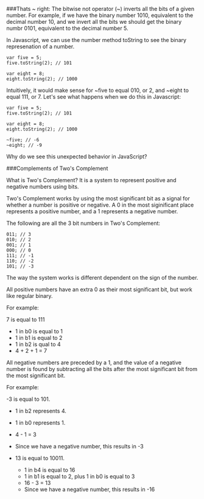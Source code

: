 ###Thats ~ right:
The bitwise not operator (~) inverts all the bits of a given number. For example, if we have the binary number 1010, equivalent to the decimal number 10, and we invert all the bits we should get the binary numbr 0101, equivalent to the decimal number 5.

In Javascript, we can use the number method toString to see the binary represenation of a number.
```
var five = 5;
five.toString(2); // 101

var eight = 8;
eight.toString(2); // 1000
```

Intuitively, it would make sense for ~five to equal 010, or 2, and ~eight to equal 111, or 7. Let's see what happens when we do this in Javascript:

```
var five = 5;
five.toString(2); // 101

var eight = 8;
eight.toString(2); // 1000

~five; // -6
~eight; // -9

```

Why do we see this unexpected behavior in JavaScript?

###Complements of Two's Complement

What is Two's Complement? It is a system to represent positive and negative numbers using bits. 

Two's Complement works by using the most significant bit as a signal for whether a number is positive or negative. A 0 in the most siginificant place represents a positive number, and a 1 represents a negative number.

The following are all the 3 bit numbers in Two's Complement:
```
011; // 3
010; // 2
001; // 1
000; // 0
111; // -1
110; // -2
101; // -3
```

The way the system works is different dependent on the sign of the number.

All positive numbers have an extra 0 as their most significant bit, but work like regular binary.

For example:

7 is equal to 111
  - 1 in b0 is equal to 1
  - 1 in b1 is equal to 2
  - 1 in b2 is qual  to 4
  - 4 + 2 + 1 = 7

All negative numbers are preceded by a 1, and the value of a negative number is found by subtracting all the bits after the most significant bit from the most significant bit.

For example:

-3 is equal to 101.
 - 1 in b2 represents 4.
 - 1 in b0 represents 1.
 - 4 - 1 = 3
 - Since we have a negative number, this results in -3

- 13 is equal to 10011.
  - 1 in b4 is equal to 16
  - 1 in b1 is equal to 2, plus 1 in b0 is equal to 3
  - 16 - 3 = 13
  - Since we have a negative number, this results in -16